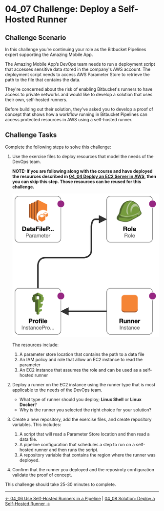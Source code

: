 # 04_07 Challenge: Deploy a Self-Hosted Runner

## Challenge Scenario

In this challenge you’re continuing your role as the Bitbucket Pipelines expert supporting the Amazing Mobile App.

The Amazing Mobile App’s DevOps team needs to run a deployment script that accesses sensitive data stored in the company's AWS account.  The deployment script needs to access AWS Parameter Store to retrieve the path to the file that contains the data.

They're concerned about the risk of enabling Bitbucket's runners to have access to private networks and would like to develop a solution that uses their own, self-hosted runners.

Before building out their solution, they've asked you to develop a proof of concept that shows how a workflow running in Bitbucket Pipelines can access protected resources in AWS using a self-hosted runner.

## Challenge Tasks

Complete the following steps to solve this challenge:

1. Use the exercise files to deploy resources that model the needs of the DevOps team.

    **NOTE: If you are following along with the course and have deployed the resources described in [04_04 Deploy an EC2 Server in AWS](../04_04_deploy_an_ec2_server_in_aws/README.md), then you can skip this step.  Those resources can be reused for this challenge.**

    ![AWS Resources](./images/cfn-designer.png)

    The resources include:

    1. A parameter store location that contains the path to a data file
    1. An IAM policy and role that allow an EC2 instance to read the parameter
    1. An EC2 instance that assumes the role and can be used as a self-hosted runner

1. Deploy a runner on the EC2 instance using the runner type that is most applicable to the needs of the DevOps team.

    - What type of runner should you deploy; **Linux Shell** or **Linux Docker**?
    - Why is the runner you selected the right choice for your solution?

1. Create a new repository, add the exercise files, and create repository variables. This includes:

    1. A script that will read a Parameter Store location and then read a data file.
    1. A pipeline configuration that schedules a step to run on a self-hosted runner and then runs the script.
    1. A repository variable that contains the region where the runner was deployed.

1. Confirm that the runner you deployed and the reposiroty configuration validate the proof of concept.

This challenge should take 25-30 minutes to complete.

<!-- FooterStart -->
---
[← 04_06 Use Self-Hosted Runners in a Pipeline](../04_06_use_self_hosted_runners_in_a_pipeline/README.md) | [04_08 Solution: Deploy a Self-Hosted Runner →](../04_08_solution_deploy_a_self_hosted_runner/README.md)
<!-- FooterEnd -->
